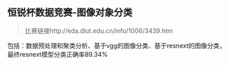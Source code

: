## 恒锐杯数据竞赛-图像对象分类
>比赛链接http://eda.dlut.edu.cn/info/1006/3439.htm

包括：数据预处理和聚类分析、基于vgg的图像分类、基于resnext的图像分类，最终resnext模型分类正确率89.34%